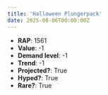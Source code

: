 ```yaml
---
title: 'Halloween Plungerpack'
date: 2025-08-06T00:00:00Z
---
```

- **RAP**: 1561
- **Value**: -1
- **Demand level**: -1
- **Trend**: -1
- **Projected?**: True
- **Hyped?**: True
- **Rare?**: True
